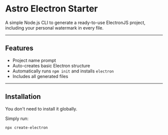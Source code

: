 # Astro Electron Starter

A simple Node.js CLI to generate a ready-to-use ElectronJS project, including your personal watermark in every file.

---

## Features

- Project name prompt
- Auto-creates basic Electron structure
- Automatically runs `npm init` and installs `electron`
- Includes all generated files

---

## Installation

You don't need to install it globally.

Simply run:

```bash
npx create-electron
```